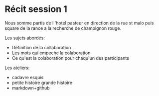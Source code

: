 # Récit session 1

Nous somme partis de l 'hotel pasteur en direction de la rue st malo puis square de la rance a la recherche de champignon rouge.

Les sujets abordés:

+ Definition de la collaboration
+ Les mots qui empeche la colaboration
+ Ce qu'est la colaboration pour chaqu'un des participants

Les ateliers:

+ cadavre esquis
+ petite histoire grande histoire
+ markdown+github
